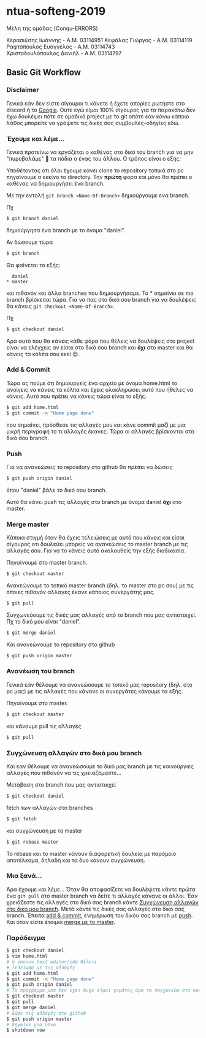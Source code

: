 # ntua-softeng-2019

Μέλη της ομάδας (Conqu-ERRORS)

Κερασιώτης Ιωάννης - Α.Μ. 03114951
Κεφάλας Γιώργος   - Α.Μ. 03114119  
Ραφτόπουλος Ευάγγελος - Α.Μ. 03114743  
Χριστοδουλόπουλος Δανιήλ - Α.Μ. 03114797






## Basic Git Workflow

### Disclaimer
Γενικά εάν δεν είστε σίγουροι τι κάνετε ή έχετε απορίες ρωτήστε στο discord ή το [Google](https://www.google.com). Ούτε εγώ είμαι 100% σίγουρος για τα παρακάτω δεν έχω δουλέψει πότε σε ομαδικό project με το git οπότε εάν κάνω κάποιο λάθος μπορείτε να γράψετε τις δικές σας συμβουλές-οδηγίες εδώ.

### Έχουμε και λέμε...
Γενικά προτείνω να εργάζεται ο καθένας στο δικό του branch για να μην
"πυροβολάμε" 🔫 τα πόδια ο ένας του άλλου. Ο τρόπος είναι ο εξής: 

Υποθέτοντας οτι όλοι έχουμε κάνει clone το repository τοπικά στο pc πηγαίνουμε
σ εκείνο το directory. Την __πρώτη__ φορα και μόνο θα πρέπει ο καθένας να
δημιουργήσει ένα branch. 

Με την εντολή `git branch <Name-Of-Branch>` δημιούργουμε ενα branch.

Πχ
```sh
$ git branch daniel
```
δημιούργησα ένα branch με το όνομα "daniel".

Άν δώσουμε τώρα 

```sh
$ git branch
```
Θα φαίνεται το εξής:

```console  
  daniel
* master
```
και πιθανόν και άλλα branches που δημιουργήσαμε. Το * σημαίνει σε πιο branch
βρίσκεσαι τώρα. Για να πας στο δικό σου branch για να δουλέψεις θα κάνεις `git
checkout <Name-Of-Branch>`.

Πχ 
```sh
$ git checkout daniel
```

Άρα αυτό που θα κάνεις κάθε φόρα που θέλεις να δουλέψεις στο project είναι να
ελέγχεις αν είσαι στο δικό σου branch και __όχι__ στο master και θα κάνεις τα
κόλπα σου εκεί 😉.

### Add & Commit
Τώρα ας πούμε ότι δημιουργείς ένα αρχείο με όνομα home.html το ανοίγεις να κάνεις τα κόλπα και έχεις ολοκληρώσει αυτό που ήθελες να κάνεις. Αυτό που πρέπει να κάνεις τώρα είναι το εξής. 
```sh
$ git add home.html
$ git commit -m "Home page done"
```
που σημαίνει, πρόσθεσε τις αλλαγές μου και κάνε commit μαζί με μια μικρή
περιγραφή το τι αλλαγές έκανες. Τώρα οι αλλαγές βρίσκονται στο δικό σου branch.
### Push
Για να ανανεώσεις το repository στο github θα πρέπει να δώσεις 

```sh
$ git push origin daniel
```
όπου "daniel" βάλε το δικό σου branch.

Αυτό θα κάνει push τις αλλαγές στο branch με όνομα daniel __όχι__ στο master.

### Merge master

Κάποια στιγμή όταν θα έχεις τελειώσεις με αυτό που κάνεις και είσαι σίγουρος οτι δουλεύει μπορείς να ανανεώσεις το master branch με τις αλλαγές σου. Για να το κάνεις αυτό ακολουθείς την εξής διαδικασία.

Πηγαίνουμε στο master branch.
```sh
$ git checkout master 
```
Ανανεώνουμε το τοπικό master branch (δηλ. το master στο pc σου) με τις όποιες πιθανόν αλλαγές έκανε κάποιος συνεργάτης μας.

```sh
$ git pull
```
Συγχωνεύουμε τις δικές μας αλλαγές από το branch που μας αντιστοιχεί. Πχ το δικό μου είναι "daniel".

```sh
$ git merge daniel
```
Και ανανεώνουμε το repository στο github

```sh
$ git push origin master
```

### Ανανέωση του branch
Γενικά εάν θέλουμε να ανανεώσουμε το τοπικό μας repository (δηλ. στο pc μας) με τις αλλαγές που κάνανε οι συνεργάτες κάνουμε τα εξής.

Πηγαίνουμε στο master.

```sh
$ git checkout master
```
και κάνουμε pull τις αλλαγές

```sh
$ git pull
```

### Συγχώνευση αλλαγών στο δικό μου branch 
Και εαν θέλουμε να ανανεώσουμε το δικό μας branch με τις καινούργιες αλλαγές που πιθανόν να τις χρειαζόμαστε...

Μετάβαση στο branch που μας αντιστοιχεί
```sh
$ git checkout daniel
```
fetch των αλλαγών στα branches

```sh
$ git fetch
```

και συγχώνευση με το master

```sh
$ git rebase master
```

Το rebase και το master κάνουν διαφορετική δουλεία με παρόμοιο αποτέλεσμα, δηλαδή και τα δυο κάνουν συγχώνευση.

### Μια ξανά...

Άρα έχουμε και λέμε... Όταν θα αποφασίζετε να δουλέψετε κάντε πρώτα ένα `git pull` στο master branch να δείτε τι αλλαγές κάνανε οι άλλοι. Έαν χρειάζεστε τις αλλαγές στο δικό σας branch κάντε [Συγχώνευση αλλαγών στο δικό μου branch](#Συγχώνευση-αλλαγών-στο-δικό-μου-branch). Μετά κάντε τις δικές σας αλλαγές στο δικό σας branch. Έπειτα [add & commit](#add--commit), ενημέρωση του δικόυ σας branch με [push](#Push). Και όταν είστε έτοιμοι [merge με το master](#Merge-master).

### Παράδειγμα
```sh
$ git checkout daniel
$ vim home.html
# ή όποιον text editor/ide θέλετε
# Τελείωσα με τις αλλαγές
$ git add home.html
$ git commit -m "Home page done"
$ git push origin daniel
# Το πρόγραμμα μου δεν εχει bugs είμαι γαμάτος άρα τα συγχωνεύω στο master
$ git checkout master
$ git pull
$ git merge daniel
# Δώσε τις αλλαγές στο github
$ git push origin master
# πηγαίνε για ύπνo
$ shutdown now 
